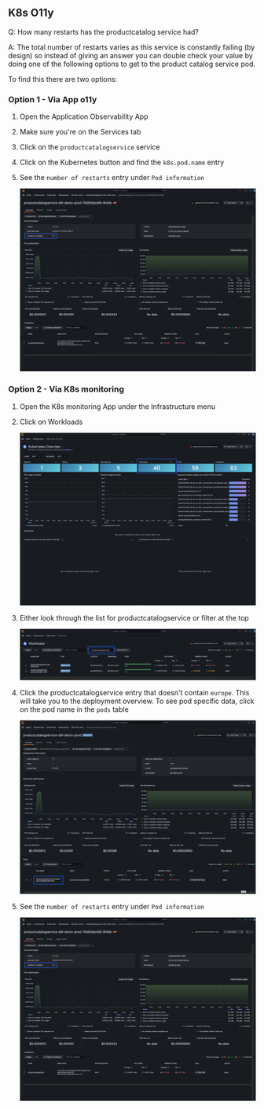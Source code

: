 ## K8s O11y
Q: How many restarts has the productcatalog service had?

A: The total number of restarts varies as this service is constantly failing (by design) so instead of giving an answer you can double check your value by doing one of the following options to get to the product catalog service pod.

To find this there are two options:

### Option 1 - Via App o11y
1. Open the Application Observability App
1. Make sure you're on the Services tab 
1. Click on the `productcatalogservice` service
1. Click on the Kubernetes button and find the `k8s.pod.name` entry
1. See the `number of restarts` entry under `Pod information`

    ![workload](/images/breakout_1/3.1-k8s-olly-4.png)

### Option 2 - Via K8s monitoring
1. Open the K8s monitoring App under the Infrastructure menu
1. Click on Workloads
  
    ![workload](/images/breakout_1/3.1-k8s-olly-1.png)
  
1. Either look through the list for productcatalogservice or filter at the top  
  
    ![workload](/images/breakout_1/3.1-k8s-olly-2.png)
 
1. Click the productcatalogservice entry that doesn't contain `europe`. This will take you to the deployment overview. To see pod specific data, click on the pod name in the `pods` table

    ![workload](/images/breakout_1/3.1-k8s-olly-3.png)

1. See the `number of restarts` entry under `Pod information`
  
   ![workload](/images/breakout_1/3.1-k8s-olly-4.png)
